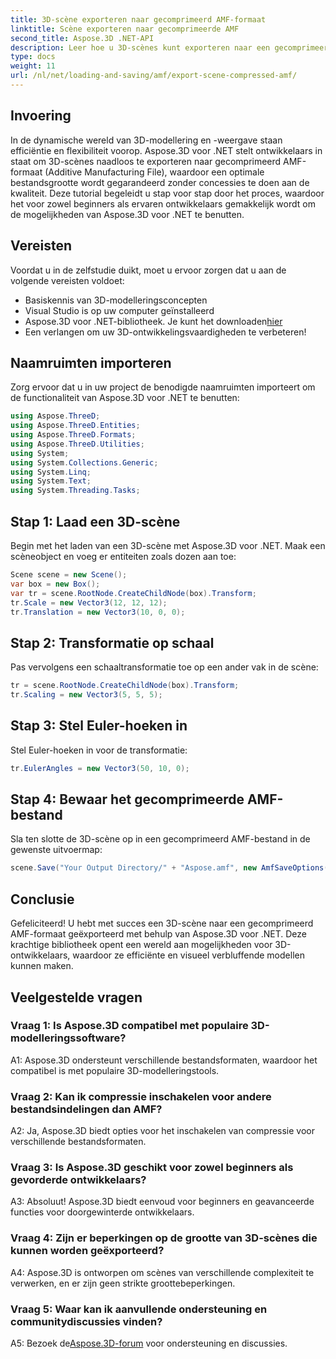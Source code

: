 ```yaml
---
title: 3D-scène exporteren naar gecomprimeerd AMF-formaat
linktitle: Scène exporteren naar gecomprimeerde AMF
second_title: Aspose.3D .NET-API
description: Leer hoe u 3D-scènes kunt exporteren naar een gecomprimeerd AMF-formaat met behulp van Aspose.3D voor .NET. Verbeter uw ontwikkelingsvaardigheden met deze stapsgewijze handleiding.
type: docs
weight: 11
url: /nl/net/loading-and-saving/amf/export-scene-compressed-amf/
---
```

## Invoering

In de dynamische wereld van 3D-modellering en -weergave staan efficiëntie en flexibiliteit voorop. Aspose.3D voor .NET stelt ontwikkelaars in staat om 3D-scènes naadloos te exporteren naar gecomprimeerd AMF-formaat (Additive Manufacturing File), waardoor een optimale bestandsgrootte wordt gegarandeerd zonder concessies te doen aan de kwaliteit. Deze tutorial begeleidt u stap voor stap door het proces, waardoor het voor zowel beginners als ervaren ontwikkelaars gemakkelijk wordt om de mogelijkheden van Aspose.3D voor .NET te benutten.

## Vereisten

Voordat u in de zelfstudie duikt, moet u ervoor zorgen dat u aan de volgende vereisten voldoet:

- Basiskennis van 3D-modelleringsconcepten
- Visual Studio is op uw computer geïnstalleerd
-  Aspose.3D voor .NET-bibliotheek. Je kunt het downloaden[hier](https://releases.aspose.com/3d/net/)
- Een verlangen om uw 3D-ontwikkelingsvaardigheden te verbeteren!

## Naamruimten importeren

Zorg ervoor dat u in uw project de benodigde naamruimten importeert om de functionaliteit van Aspose.3D voor .NET te benutten:

```csharp
using Aspose.ThreeD;
using Aspose.ThreeD.Entities;
using Aspose.ThreeD.Formats;
using Aspose.ThreeD.Utilities;
using System;
using System.Collections.Generic;
using System.Linq;
using System.Text;
using System.Threading.Tasks;
```

## Stap 1: Laad een 3D-scène

Begin met het laden van een 3D-scène met Aspose.3D voor .NET. Maak een scèneobject en voeg er entiteiten zoals dozen aan toe:

```csharp
Scene scene = new Scene();
var box = new Box();
var tr = scene.RootNode.CreateChildNode(box).Transform;
tr.Scale = new Vector3(12, 12, 12);
tr.Translation = new Vector3(10, 0, 0);
```

## Stap 2: Transformatie op schaal

Pas vervolgens een schaaltransformatie toe op een ander vak in de scène:

```csharp
tr = scene.RootNode.CreateChildNode(box).Transform;
tr.Scaling = new Vector3(5, 5, 5);
```

## Stap 3: Stel Euler-hoeken in

Stel Euler-hoeken in voor de transformatie:

```csharp
tr.EulerAngles = new Vector3(50, 10, 0);
```

## Stap 4: Bewaar het gecomprimeerde AMF-bestand

Sla ten slotte de 3D-scène op in een gecomprimeerd AMF-bestand in de gewenste uitvoermap:

```csharp
scene.Save("Your Output Directory/" + "Aspose.amf", new AmfSaveOptions() { EnableCompression = false });
```

## Conclusie

Gefeliciteerd! U hebt met succes een 3D-scène naar een gecomprimeerd AMF-formaat geëxporteerd met behulp van Aspose.3D voor .NET. Deze krachtige bibliotheek opent een wereld aan mogelijkheden voor 3D-ontwikkelaars, waardoor ze efficiënte en visueel verbluffende modellen kunnen maken.

## Veelgestelde vragen

### Vraag 1: Is Aspose.3D compatibel met populaire 3D-modelleringssoftware?

A1: Aspose.3D ondersteunt verschillende bestandsformaten, waardoor het compatibel is met populaire 3D-modelleringstools.

### Vraag 2: Kan ik compressie inschakelen voor andere bestandsindelingen dan AMF?

A2: Ja, Aspose.3D biedt opties voor het inschakelen van compressie voor verschillende bestandsformaten.

### Vraag 3: Is Aspose.3D geschikt voor zowel beginners als gevorderde ontwikkelaars?

A3: Absoluut! Aspose.3D biedt eenvoud voor beginners en geavanceerde functies voor doorgewinterde ontwikkelaars.

### Vraag 4: Zijn er beperkingen op de grootte van 3D-scènes die kunnen worden geëxporteerd?

A4: Aspose.3D is ontworpen om scènes van verschillende complexiteit te verwerken, en er zijn geen strikte groottebeperkingen.

### Vraag 5: Waar kan ik aanvullende ondersteuning en communitydiscussies vinden?

 A5: Bezoek de[Aspose.3D-forum](https://forum.aspose.com/c/3d/18) voor ondersteuning en discussies.